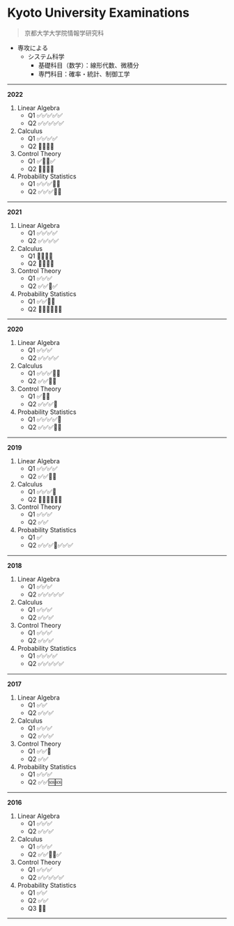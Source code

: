 # Kyoto University Examinations
> 京都大学大学院情報学研究科

- 専攻による
  - システム科学
    - 基礎科目（数学）：線形代数、微積分
    - 専門科目：確率・統計、制御工学

---

**2022**

1. Linear Algebra
   - Q1 ✅✅✅✅✅
   - Q2 ✅✅✅✅✅
2. Calculus
   - Q1 ✅✅✅✅
   - Q2 🔳🔳🔳🔳
3. Control Theory
   - Q1 ✅🔳🔳✅
   - Q2 🔳🔳🔳🔳
4. Probability Statistics
   - Q1 ✅✅✅🔳🔳
   - Q2 ✅✅✅🔳🔳
  
---

**2021**

1. Linear Algebra
   - Q1 ✅✅✅✅
   - Q2 ✅✅✅✅
2. Calculus
   - Q1 🔳🔳🔳🔳
   - Q2 🔳🔳🔳🔳
3. Control Theory
   - Q1 ✅✅✅
   - Q2 ✅✅🔳✅
4. Probability Statistics
   - Q1 ✅✅🔳🔳
   - Q2 🔳✅✅✅✅🔳
  
---

**2020**

1. Linear Algebra
   - Q1 ✅✅✅
   - Q2 ✅✅✅✅
2. Calculus
   - Q1 ✅✅✅🔳🔳
   - Q2 ✅✅🔳🔳
3. Control Theory
   - Q1 ✅🔳🔳
   - Q2 ✅✅✅🔳
4. Probability Statistics
   - Q1 ✅✅✅✅🔳
   - Q2 ✅✅✅🔳🔳
  
---

**2019**

1. Linear Algebra
   - Q1 ✅✅✅✅
   - Q2 ✅✅🔳🔳
2. Calculus
   - Q1 ✅✅✅🔳
   - Q2 🔳🔳🔳🔳🔳🔳
3. Control Theory
   - Q1 ✅✅✅
   - Q2 ✅✅
4. Probability Statistics
   - Q1 ✅
   - Q2 ✅✅✅🔳✅✅✅
  
---

**2018**

1. Linear Algebra
   - Q1 ✅✅✅
   - Q2 ✅✅✅✅✅
2. Calculus
   - Q1 ✅✅✅
   - Q2 ✅✅✅
3. Control Theory
   - Q1 ✅✅✅
   - Q2 ✅✅✅
4. Probability Statistics
   - Q1 ✅✅✅✅
   - Q2 ✅✅✅✅✅

---

**2017**

1. Linear Algebra
   - Q1 ✅✅
   - Q2 ✅✅✅
2. Calculus
   - Q1 ✅✅✅
   - Q2 ✅✅✅
3. Control Theory
   - Q1 ✅✅🔳
   - Q2 ✅✅
4. Probability Statistics
   - Q1 ✅✅✅
   - Q2 ✅✅🆘🆘

---

**2016**

1. Linear Algebra
   - Q1 ✅✅✅
   - Q2 ✅✅✅
2. Calculus
   - Q1 ✅✅✅
   - Q2 ✅✅🔳🔳✅
3. Control Theory
   - Q1 ✅✅✅
   - Q2 ✅✅✅✅✅
4. Probability Statistics
   - Q1 ✅✅
   - Q2 ✅✅
   - Q3 🔳🔳

---